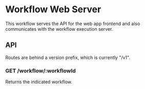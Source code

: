 # Workflow Web Server
This workflow serves the API for the web app frontend and also communicates with the workflow execution server.

## API
Routes are behind a version prefix, which is currently "/v1".

### GET /workflow/:workflowId
Returns the indicated workflow.
